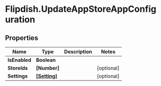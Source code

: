 # Flipdish.UpdateAppStoreAppConfiguration

## Properties

Name | Type | Description | Notes
------------ | ------------- | ------------- | -------------
**IsEnabled** | **Boolean** |  | 
**StoreIds** | **[Number]** |  | [optional] 
**Settings** | [**[Setting]**](Setting.md) |  | [optional] 


